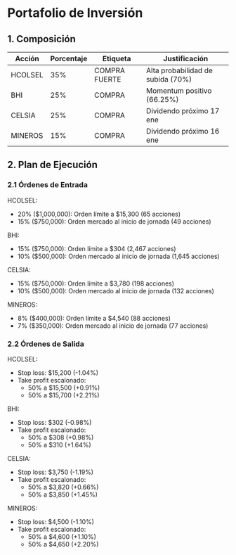 # Portafolio de Inversión

## 1. Composición

| Acción | Porcentaje | Etiqueta | Justificación |
|--------|------------|----------|---------------|
| HCOLSEL | 35% | COMPRA FUERTE | Alta probabilidad de subida (70%) |
| BHI | 25% | COMPRA | Momentum positivo (66.25%) |
| CELSIA | 25% | COMPRA | Dividendo próximo 17 ene |
| MINEROS | 15% | COMPRA | Dividendo próximo 16 ene |

## 2. Plan de Ejecución

### 2.1 Órdenes de Entrada

HCOLSEL:
- 20% ($1,000,000): Orden límite a $15,300 (65 acciones)
- 15% ($750,000): Orden mercado al inicio de jornada (49 acciones)

BHI:
- 15% ($750,000): Orden límite a $304 (2,467 acciones)
- 10% ($500,000): Orden mercado al inicio de jornada (1,645 acciones)

CELSIA:
- 15% ($750,000): Orden límite a $3,780 (198 acciones)
- 10% ($500,000): Orden mercado al inicio de jornada (132 acciones)

MINEROS:
- 8% ($400,000): Orden límite a $4,540 (88 acciones)
- 7% ($350,000): Orden mercado al inicio de jornada (77 acciones)

### 2.2 Órdenes de Salida

HCOLSEL:
- Stop loss: $15,200 (-1.04%)
- Take profit escalonado:
  * 50% a $15,500 (+0.91%)
  * 50% a $15,700 (+2.21%)

BHI:
- Stop loss: $302 (-0.98%)
- Take profit escalonado:
  * 50% a $308 (+0.98%)
  * 50% a $310 (+1.64%)

CELSIA:
- Stop loss: $3,750 (-1.19%)
- Take profit escalonado:
  * 50% a $3,820 (+0.66%)
  * 50% a $3,850 (+1.45%)

MINEROS:
- Stop loss: $4,500 (-1.10%)
- Take profit escalonado:
  * 50% a $4,600 (+1.10%)
  * 50% a $4,650 (+2.20%) 